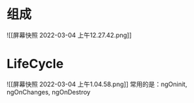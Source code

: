 # 组成
![[屏幕快照 2022-03-04 上午12.27.42.png]]

# LifeCycle
![[屏幕快照 2022-03-04 上午1.04.58.png]]
常用的是：ngOninit, ngOnChanges, ngOnDestroy